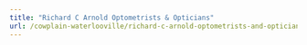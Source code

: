 ```yaml
---
title: "Richard C Arnold Optometrists & Opticians"
url: /cowplain-waterlooville/richard-c-arnold-optometrists-and-opticians/
---
```

